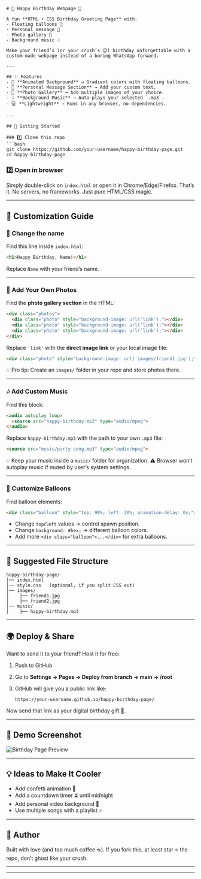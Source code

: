 ````
# 🎂 Happy Birthday Webpage 🎉

A fun **HTML + CSS Birthday Greeting Page** with:  
- Floating balloons 🎈  
- Personal message 💌  
- Photo gallery 📸  
- Background music 🎶  

Make your friend’s (or your crush’s 😉) birthday unforgettable with a custom-made webpage instead of a boring WhatsApp forward.

---

## ✨ Features
- 🎨 **Animated Background** → Gradient colors with floating balloons.  
- 📜 **Personal Message Section** → Add your custom text.  
- 📸 **Photo Gallery** → Add multiple images of your choice.  
- 🎶 **Background Music** → Auto-plays your selected `.mp3`.  
- 💻 **Lightweight** → Runs in any browser, no dependencies.  

---

## 🚀 Getting Started

### 1️⃣ Clone this repo
```bash
git clone https://github.com/your-username/happy-birthday-page.git
cd happy-birthday-page
````

### 2️⃣ Open in browser

Simply double-click on `index.html` or open it in Chrome/Edge/Firefox.
That’s it. No servers, no frameworks. Just pure HTML/CSS magic.

---

## 🎨 Customization Guide

### 📝 Change the name

Find this line inside `index.html`:

```html
<h1>Happy Birthday, Name!</h1>
```

Replace `Name` with your friend’s name.

---

### 📸 Add Your Own Photos

Find the **photo gallery section** in the HTML:

```html
<div class="photos">
  <div class="photo" style="background-image: url('link');"></div>
  <div class="photo" style="background-image: url('link');"></div>
  <div class="photo" style="background-image: url('link');"></div>
</div>
```

Replace `'link'` with the **direct image link** or your local image file:

```html
<div class="photo" style="background-image: url('images/friend1.jpg');"></div>
```

💡 Pro tip: Create an `images/` folder in your repo and store photos there.

---

### 🎶 Add Custom Music

Find this block:

```html
<audio autoplay loop>
  <source src="happy-birthday.mp3" type="audio/mpeg">
</audio>
```

Replace `happy-birthday.mp3` with the path to your own `.mp3` file:

```html
<source src="music/party-song.mp3" type="audio/mpeg">
```

💡 Keep your music inside a `music/` folder for organization.
⚠️ Browser won’t autoplay music if muted by user’s system settings.

---

### 🎈 Customize Balloons

Find balloon elements:

```html
<div class="balloon" style="top: 90%; left: 20%; animation-delay: 0s;"></div>
```

* Change `top`/`left` values → control spawn position.
* Change `background: #hex;` → different balloon colors.
* Add more `<div class="balloon">...</div>` for extra balloons.

---

## 📂 Suggested File Structure

```
happy-birthday-page/
│── index.html
│── style.css   (optional, if you split CSS out)
│── images/
│    ├── friend1.jpg
│    ├── friend2.jpg
│── music/
│    ├── happy-birthday.mp3
```

---

## 🌍 Deploy & Share

Want to send it to your friend? Host it for free:

1. Push to GitHub
2. Go to **Settings → Pages → Deploy from branch → main → /root**
3. GitHub will give you a public link like:

   ```
   https://your-username.github.io/happy-birthday-page/
   ```

Now send that link as your digital birthday gift 🎁.

---

## 📸 Demo Screenshot

![Birthday Page Preview](https://via.placeholder.com/800x400?text=Your+Screenshot+Here)

---

## 💡 Ideas to Make It Cooler

* Add confetti animation 🎊
* Add a countdown timer ⏳ until midnight
* Add personal video background 🎥
* Use multiple songs with a playlist 🎶

---

## 🖤 Author

Built with love (and too much coffee ☕).
If you fork this, at least star ⭐ the repo, don’t ghost like your crush.

---


---

```


